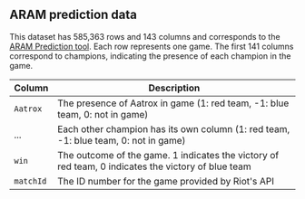 ## ARAM prediction data

This dataset has 585,363 rows and 143 columns and corresponds to the [ARAM Prediction tool](https://doranslab.gg/tools/aram-win-predictor.html). Each row represents one game. The first 141 columns correspond to champions, indicating the presence of each champion in the game. 

Column | Description
---|-----
`Aatrox` | The presence of Aatrox in game (1: red team, -1: blue team, 0: not in game)
... | Each other champion has its own column (1: red team, -1: blue team, 0: not in game)
`win` | The outcome of the game. 1 indicates the victory of red team, 0 indicates the victory of blue team
`matchId` | The ID number for the game provided by Riot's API